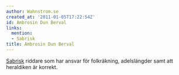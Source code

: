 ```yaml
---
author: Wahnstrom.se
created_at: '2011-01-05T17:22:54Z'
id: Ambrosin Dun Berval
links:
  mention:
  - Sabrisk
title: Ambrosin Dun Berval
---
```


[Sabrisk] riddare som har ansvar för folkräkning, adelslängder samt att heraldiken är korrekt.

  [Sabrisk]: Sabrisk